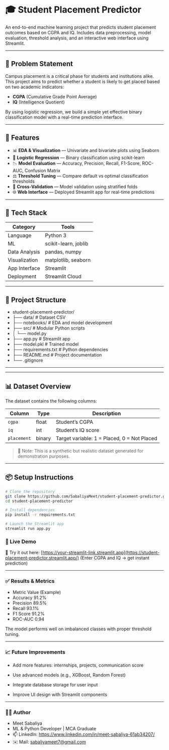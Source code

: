 # 🎓 Student Placement Predictor

An end-to-end machine learning project that predicts student placement outcomes based on CGPA and IQ. Includes data preprocessing, model evaluation, threshold analysis, and an interactive web interface using Streamlit.

---

## 📌 Problem Statement

Campus placement is a critical phase for students and institutions alike. This project aims to predict whether a student is likely to get placed based on two academic indicators:
- **CGPA** (Cumulative Grade Point Average)
- **IQ** (Intelligence Quotient)

By using logistic regression, we build a simple yet effective binary classification model with a real-time prediction interface.

---

## 🚀 Features

- 📊 **EDA & Visualization** — Univariate and bivariate plots using Seaborn
- 🤖 **Logistic Regression** — Binary classification using scikit-learn
- 📉 **Model Evaluation** — Accuracy, Precision, Recall, F1-Score, ROC-AUC, Confusion Matrix
- ⚖️ **Threshold Tuning** — Compare default vs optimal classification thresholds
- 🧪 **Cross-Validation** — Model validation using stratified folds
- 🌐 **Web Interface** — Deployed Streamlit app for real-time predictions

---

## 🧠 Tech Stack

| Category | Tools |
|---------|-------|
| Language | Python 3 |
| ML | scikit-learn, joblib |
| Data Analysis | pandas, numpy |
| Visualization | matplotlib, seaborn |
| App Interface | Streamlit |
| Deployment | Streamlit Cloud |

---

## 📁 Project Structure

- student-placement-predictor/
- ├── data/ # Dataset CSV
- ├── notebooks/ # EDA and model development
- ├── src/ # Modular Python scripts
- │ └── model.py
- ├── app.py # Streamlit app
- ├── model.pkl # Trained model
- ├── requirements.txt # Python dependencies
- ├── README.md # Project documentation
- └── .gitignore

---


---

## 📊 Dataset Overview

The dataset contains the following columns:

| Column     | Type    | Description                         |
|------------|---------|-------------------------------------|
| `cgpa`     | float   | Student’s CGPA                      |
| `iq`       | int     | Student’s IQ score                  |
| `placement`| binary  | Target variable: 1 = Placed, 0 = Not Placed |

> 📌 Note: This is a synthetic but realistic dataset generated for demonstration purposes.

---

## 📦 Setup Instructions

```bash
# Clone the repository
git clone https://github.com/SabaliyaMeet/student-placement-predictor.git
cd student-placement-predictor

# Install dependencies
pip install -r requirements.txt

# Launch the Streamlit app
streamlit run app.py

```
### 🔗 Live Demo
🎯 Try it out here: [https://your-streamlit-link.streamlit.app](https://student-placement-predictor.streamlit.app/)
(Enter CGPA and IQ → get instant prediction)

---

### ✅ Results & Metrics
- Metric	Value (Example)
- Accuracy	91.2%
- Precision	89.5%
- Recall	93.1%
- F1 Score	91.2%
- ROC-AUC	0.94

The model performs well on imbalanced classes with proper threshold tuning.

---

### 📈 Future Improvements
- Add more features: internships, projects, communication score

- Use advanced models (e.g., XGBoost, Random Forest)

- Integrate database storage for user input

- Improve UI design with Streamlit components

---

### 🧑‍💻 Author
- Meet Sabaliya
- ML & Python Developer | MCA Graduate
- 📫 LinkedIn: https://www.linkedin.com/in/meet-sabaliya-61ab34207/ 
- ✉️ Mail: sabaliyameet7@gmail.com



